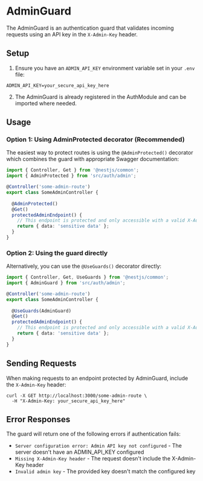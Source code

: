 # AdminGuard

The AdminGuard is an authentication guard that validates incoming requests using an API key in the `X-Admin-Key` header.

## Setup

1. Ensure you have an `ADMIN_API_KEY` environment variable set in your `.env` file:

```
ADMIN_API_KEY=your_secure_api_key_here
```

2. The AdminGuard is already registered in the AuthModule and can be imported where needed.

## Usage

### Option 1: Using AdminProtected decorator (Recommended)

The easiest way to protect routes is using the `@AdminProtected()` decorator which combines the guard with appropriate Swagger documentation:

```typescript
import { Controller, Get } from '@nestjs/common';
import { AdminProtected } from 'src/auth/admin';

@Controller('some-admin-route')
export class SomeAdminController {
  
  @AdminProtected()
  @Get()
  protectedAdminEndpoint() {
    // This endpoint is protected and only accessible with a valid X-Admin-Key header
    return { data: 'sensitive data' };
  }
}
```

### Option 2: Using the guard directly

Alternatively, you can use the `@UseGuards()` decorator directly:

```typescript
import { Controller, Get, UseGuards } from '@nestjs/common';
import { AdminGuard } from 'src/auth/admin';

@Controller('some-admin-route')
export class SomeAdminController {
  
  @UseGuards(AdminGuard)
  @Get()
  protectedAdminEndpoint() {
    // This endpoint is protected and only accessible with a valid X-Admin-Key header
    return { data: 'sensitive data' };
  }
}
```

## Sending Requests

When making requests to an endpoint protected by AdminGuard, include the `X-Admin-Key` header:

```
curl -X GET http://localhost:3000/some-admin-route \
  -H "X-Admin-Key: your_secure_api_key_here"
```

## Error Responses

The guard will return one of the following errors if authentication fails:

- `Server configuration error: Admin API key not configured` - The server doesn't have an ADMIN_API_KEY configured
- `Missing X-Admin-Key header` - The request doesn't include the X-Admin-Key header
- `Invalid admin key` - The provided key doesn't match the configured key 